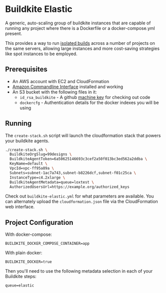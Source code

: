 Buildkite Elastic
=================

A generic, auto-scaling group of buildkite instances that are capable of running any project where there is a Dockerfile or a docker-compose.yml present.

This provides a way to run [isolated builds](https://buildkite.com/docs/guides/docker-containerized-builds) across a number of projects on the same servers, allowing large instances and more cost-saving strategies like spot instances to be employed.

Prerequisites
-------------

  * An AWS account with EC2 and CloudFormation
  * [Amazon Commandline Interface](http://aws.amazon.com/cli/) installed and working
  * An S3 bucket with the following files in it:
    * `id_rsa_buildkite` - A github [machine key](https://developer.github.com/guides/managing-deploy-keys/#machine-users) for checking out code
    * `dockercfg` - Authentication details for the docker indexes you will be using

Running
--------

The `create-stack.sh` script will launch the cloudformation stack that powers your buildkite agents.

```bash
./create-stack.sh \
  BuildkiteOrgSlug=99designs \
  BuildkiteAgentToken=6a50625146693c3cef2a50f013bc3ed562a2ddba \
  KeyName=default \
  VpcId=vpc-ff95a89a \
  Subnets=subnet-1ac7a743,subnet-b8226dcf,subnet-f01c25ca \
  InstanceType=c4.2xlarge \
  BuildkiteAgentMetadata=queue=loxtest \
  AuthorizedUsersUrl=https://example.org/authorized_keys
```

Check out `buildkite-elastic.yml` for what parameters are available. You can alternately upload the `cloudformation.json` file via the CloudFormation web interface.

Project Configuration
---------------------

With docker-compose:

```
BUILDKITE_DOCKER_COMPOSE_CONTAINER=app
```

With plain docker:

```
BUILDKITE_DOCKER=true
```

Then you'll need to use the following metadata selection in each of your Buildkite steps:

```
queue=elastic
```
